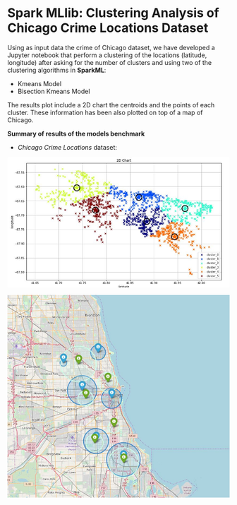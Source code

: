 # Spark MLlib: Clustering Analysis of Chicago Crime Locations Dataset

Using as input data the crime of Chicago dataset, we have developed a Jupyter notebook that perform a clustering of the locations (latitude, longitude) after asking for the number of clusters and using two of the clustering algorithms in **SparkML**:
- Kmeans Model
- Bisection Kmeans Model

The results plot include a 2D chart the centroids and the points of each cluster. These information has been also plotted on top of a map of Chicago.


**Summary of results of the models benchmark**
- *Chicago Crime Locations* dataset:

![results_scores](./pictures/image1.JPG)

![results_scores](./pictures/image2.JPG)

